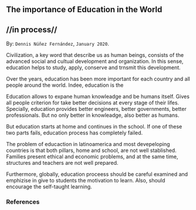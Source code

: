 
## The importance of Education in the World ##
## //in process// ##

By: ```Dennis Núñez Fernández```, ```January 2020```.


Civilization, a key word that describe us as human beings, consists of the advanced social and cultual development and organization. In this sense, education helps to study, apply, conserve and trnsmit this development.

Over the years, education has been more important for each country and all people around the world. Indee, education is the 

Education allows to expane human knowleadge and be humans itself. Gives all people criterion for take better decisions at every stage of their lifes. Specially, education provides better engineers, better governments, better professionals. But no only better in knowleadge, also better as humans.

But education starts at home and continues in the school. If one of these two parts fails, education process has completely failed.

The problem of educaction in latinoamerica and most devepeloping countries is that both pillars, home and school, are not well stablished. Families present ethical and economic problems, and at the same time, structures and teachers are not well prepared.

Furthermore, globally, education proceess should be careful examined and emphizise in give to students the motivation to learn. Also, should encourage the self-taught learning.


<!--

La educación es muy importante para cada país y para todas las personas del mundo.

Permite exanar el conocimiento humano y ser los propios humanos. Da a todas las personas un criterio para tomar mejores decisiones en cada etapa de la vida. Especial, proporciona mejores ingenieros, mejores gobiernos, mejores profesionales. Pero no sólo mejor en conocimiento, también mejor como humanos.

-->

### References ###


<!--

[1] ...

[2] ...

[3] ...

[4] ...

-->


